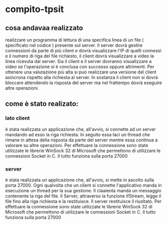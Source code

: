 # compito-tpsit

## cosa andavaa realizzato
realizzare un programma di lettura di una specifica linea di un file ( specificato nel codice ) presente sul server. Il server dovrà gestire connessioni da parte di più client e dovrà visualizzare l'IP di quelli connessi e il numero di riga del file richiesto, il client dovrà visualizzare a video la linea ricevuta dal server. Sia il client e il server dovranno visualizzare a video se l'operazione si è conclusa con successo oppure altrimenti.
Per ottenere una valutazione più alta si può realizzare una versione del client asincrona rispetto alla richiesta al server. In sostanza il client non si dovrà bloccare attendendo la risposta del server ma nel frattempo dovrà eseguire altre operazioni.

## come è stato realizato:

### lato client
è stata realizzata un applicazione che, all'avvio, si connette ad un server mandando ad esso la riga richiesta. In seguito essa laci un thread che rimane in attesa della risposta da parte del server mentre essa continua a valorare su altre operazioni. Per effettuare la connessione sono state utilizzate le librerie WinSock 32 di Microsoft che permettono di utilizzare le connessioni Socket in C. Il tutto funziona sulla porta 27000

### server
è stata realizzata un applicazione che, all'avvio, si mette in ascolto sulla porta 27000. Ogni qualvolta che un client si connette l'applicativo manda in esecuzione un thread per la sua gestione. Il claaienta manda un messaggio contenente la riga del file. Il Server, attraverso la funzione ifStream, legge il file fino alla riga richiesta e la restituisce. Il server restituisce il riusltato. Per effettuare la connessione sono state utilizzate le librerie WinSock 32 di Microsoft che permettono di utilizzare le connessioni Socket in C. Il tutto funziona sulla porta 27000
